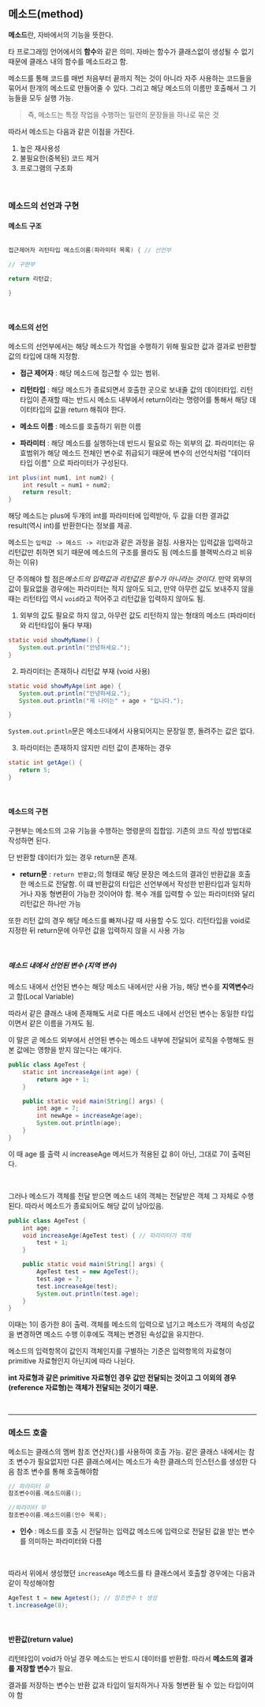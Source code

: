 ## 메소드(method)

**메소드**란, 자바에서의 기능을 뜻한다.

타 프로그래밍 언어에서의 **함수**와 같은 의미. 자바는 함수가 클래스없이 생성될 수 없기 때문에 클래스 내의 함수를 메소드라고 함.

메소드를 통해 코드를 매번 처음부터 끝까지 적는 것이 아니라 자주 사용하는 코드들을 묶어서 한개의 메소드로 만들어줄 수 있다. 그리고 해당 메소드의 이름만 호출해서 그 기능들을 모두 실행 가능.

> 즉, 메소드는 특정 작업을 수행하는 일련의 문장들을 하나로 묶은 것

따라서 메소드는 다음과 같은 이점을 가진다.

1. 높은 재사용성
2. 불필요한(중복된) 코드 제거
3. 프로그램의 구조화

<br>

### 메소드의 선언과 구현

#### 메소드 구조

```java

접근제어자 리턴타입 메소드이름(파라미터 목록) { // 선언부

// 구현부

return 리턴값;

}

```

<br>

#### 메소드의 선언

메소드의 선언부에서는 해당 메소드가 작업을 수행하기 위해 필요한 값과 결과로 반환할 값의 타입에 대해 지정함.

- **접근 제어자** : 해당 메소드에 접근할 수 있는 범위.

- **리턴타입** : 해당 메소드가 종료되면서 호출한 곳으로 보내줄 값의 데이터타입.
  리턴 타입이 존재할 때는 반드시 메소드 내부에서 return이라는 명령어를 통해서 해당 데이터타입의 값을 return 해줘야 한다.

- **메소드 이름** : 메소드를 호출하기 위한 이름

- **파라미터** : 해당 메소드를 실행하는데 반드시 필요로 하는 외부의 값.
  파라미터는 유효범위가 해당 메소드 전체인 변수로 취급되기 때문에 변수의 선언식처럼 "데이터 타입 이름" 으로 파라미터가 구성된다.

```java
int plus(int num1, int num2) {
    int result = num1 + num2;
    return result;
}
```

해당 메소드는 plus에 두개의 int를 파라미터에 입력받아, 두 값을 더한 결과값 result(역시 int)를 반환한다는 정보를 제공.

메소드는 `입력값 -> 메소드 -> 리턴값`과 같은 과정을 걸침. 사용자는 입력값을 입력하고 리턴값만 취하면 되기 때문에 메소드의 구조를 몰라도 됨 (메소드를 블랙박스라고 비유하는 이유)

단 주의해야 할 점은*메소드의 입력값과 리턴값은 필수가 아니라는 것이다.* 만약 외부의 값이 필요없을 경우에는 파라미터는 적지 않아도 되고, 만약 아무런 값도 보내주지 않을 때는 리턴타입 역시 `void`라고 적어주고 리턴값을 입력하지 않아도 됨.

1. 외부의 값도 필요로 하지 않고, 아무런 값도 리턴하지 않는 형태의 메소드 (파라미터와 리턴타입이 둘다 부재)

```java
static void showMyName() {
   System.out.println("안녕하세요.");
}
```

2. 파라미터는 존재하나 리턴값 부재 (void 사용)

```java
static void showMyAge(int age) {
   System.out.println("안녕하세요.");
   System.out.println("제 나이는" + age + "입니다.");

}
```

`System.out.println`문은 메소드내에서 사용되어지는 문장일 뿐, 돌려주는 값은 없다.

3. 파라미터는 존재하지 않지만 리턴 값이 존재하는 경우

```java
static int getAge() {
   return 5;
}
```

<br>

#### 메소드의 구현

구현부는 메소드의 고유 기능을 수행하는 명령문의 집합임. 기존의 코드 작성 방법대로 작성하면 된다.

단 반환할 데이터가 있는 경우 return문 존재.

- **return문** : `return 반환값;`의 형태로 해당 문장은 메소드의 결과인 반환값을 호출한 메소드로 전달함.
  이 떄 반환값의 타입은 선언부에서 작성한 반환타입과 일치하거나 자동 형변환이 가능한 것이어야 함.
  복수 개를 입력할 수 있는 파라미터와 달리 리턴값은 하나만 가능

또한 리턴 값의 경우 해당 메소드를 빠져나갈 때 사용할 수도 있다. 리턴타입을 void로 지정한 뒤 return문에 아무런 값을 입력하지 않을 시 사용 가능

<br>

##### 메소드 내에서 선언된 변수 (지역 변수)

메소드 내에서 선언된 변수는 해당 메소드 내에서만 사용 가능, 해당 변수를 **지역변수**라고 함(Local Variable)

따라서 같은 클래스 내에 존재해도 서로 다른 메소드 내에서 선언된 변수는 동일한 타입이면서 같은 이름을 가져도 됨.

이 말은 곧 메소드 외부에서 선언된 변수는 메소드 내부에 전달되어 로직을 수행해도 원본 값에는 영향을 받지 않는다는 얘기다.

```java
public class AgeTest {
    static int increaseAge(int age) {
        return age + 1;
    }

    public static void main(String[] args) {
        int age = 7;
        int newAge = increaseAge(age);
        System.out.println(age);
    }
}
```

이 때 age 를 출력 시 increaseAge 메서드가 적용된 값 8이 아닌, 그대로 7이 출력된다.

<br>

그러나 메소드가 객체를 전달 받으면 메소드 내의 객체는 전달받은 객체 그 자체로 수행된다. 따라서 메소드가 종료되어도 해당 값이 남아있음.

```java
public class AgeTest {
    int age;
    void increaseAge(AgeTest test) { // 파라미터가 객체
        test + 1;
    }

    public static void main(String[] args) {
        AgeTest test = new AgeTest();
        test.age = 7;
        test.increaseAge(test);
        System.out.println(test.age);
    }
}
```

이때는 1이 증가한 8이 출력. 객체를 메소드의 입력으로 넘기고 메소드가 객체의 속성값을 변경하면 메소드 수행 이후에도 객체는 변경된 속성값을 유지한다.

메소드의 입력항목이 값인지 객체인지를 구별하는 기준은 입력항목의 자료형이 primitive 자료형인지 아닌지에 따라 나뉜다.

**int 자료형과 같은 primitive 자료형인 경우 값만 전달되는 것이고 그 이외의 경우(reference 자료형)는 객체가 전달되는 것이기 때문.**

<br>

---

### 메소드 호출

메소드는 클래스의 멤버 참조 연산자(.)를 사용하여 호출 가능.
같은 클래스 내에서는 참조 변수가 필요없지만 다른 클래스에서는 메소드가 속한 클래스의 인스턴스를 생성한 다음 참조 변수를 통해 호출해야함

```java
// 파라미터 유
참조변수이름.메소드이름();

//파라미터 무
참조변수이름.메소드이름(인수 목록);
```

- **인수** : 메소드를 호출 시 전달하는 입력값
  메소드에 입력으로 전달된 값을 받는 변수를 의미하는 파라미터와 다름

<br>

따라서 위에서 생성했던 `increaseAge` 메소드를 타 클래스에서 호출할 경우에는 다음과 같이 작성해야함

```java
AgeTest t = new Agetest(); // 참조변수 t 생성
t.increaseAge(8);
```

<br>

#### 반환값(return value)

리턴타입이 void가 아닐 경우 메소드는 반드시 데이터를 반환함. 따라서 **메소드의 결과를 저장할 변수**가 필요.

결과를 저장하는 변수는 반환 값과 타입이 일치하거나 자동 형변환 될 수 있는 타입이여야 함
